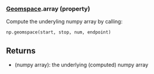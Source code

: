 ### [Geomspace](Geomspace.md).array (property)




Compute the underyling numpy array by calling:

```py
np.geomspace(start, stop, num, endpoint)
```

Returns
---------
* (numpy array): the underlying (computed) numpy array

